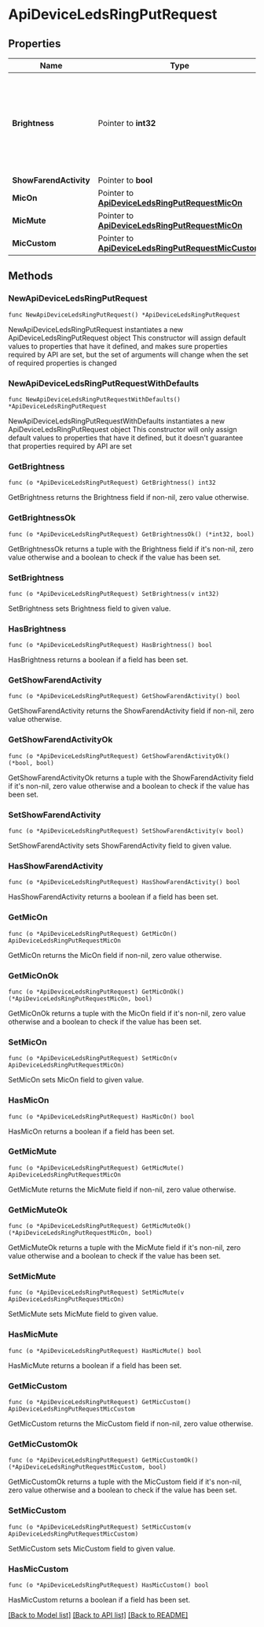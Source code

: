 # ApiDeviceLedsRingPutRequest

## Properties

Name | Type | Description | Notes
------------ | ------------- | ------------- | -------------
**Brightness** | Pointer to **int32** | The brightness of the led ring can be controlled in 6 steps, where 0 is off and 5 is full brightness. | [optional] 
**ShowFarendActivity** | Pointer to **bool** |  | [optional] 
**MicOn** | Pointer to [**ApiDeviceLedsRingPutRequestMicOn**](ApiDeviceLedsRingPutRequestMicOn.md) |  | [optional] 
**MicMute** | Pointer to [**ApiDeviceLedsRingPutRequestMicOn**](ApiDeviceLedsRingPutRequestMicOn.md) |  | [optional] 
**MicCustom** | Pointer to [**ApiDeviceLedsRingPutRequestMicCustom**](ApiDeviceLedsRingPutRequestMicCustom.md) |  | [optional] 

## Methods

### NewApiDeviceLedsRingPutRequest

`func NewApiDeviceLedsRingPutRequest() *ApiDeviceLedsRingPutRequest`

NewApiDeviceLedsRingPutRequest instantiates a new ApiDeviceLedsRingPutRequest object
This constructor will assign default values to properties that have it defined,
and makes sure properties required by API are set, but the set of arguments
will change when the set of required properties is changed

### NewApiDeviceLedsRingPutRequestWithDefaults

`func NewApiDeviceLedsRingPutRequestWithDefaults() *ApiDeviceLedsRingPutRequest`

NewApiDeviceLedsRingPutRequestWithDefaults instantiates a new ApiDeviceLedsRingPutRequest object
This constructor will only assign default values to properties that have it defined,
but it doesn't guarantee that properties required by API are set

### GetBrightness

`func (o *ApiDeviceLedsRingPutRequest) GetBrightness() int32`

GetBrightness returns the Brightness field if non-nil, zero value otherwise.

### GetBrightnessOk

`func (o *ApiDeviceLedsRingPutRequest) GetBrightnessOk() (*int32, bool)`

GetBrightnessOk returns a tuple with the Brightness field if it's non-nil, zero value otherwise
and a boolean to check if the value has been set.

### SetBrightness

`func (o *ApiDeviceLedsRingPutRequest) SetBrightness(v int32)`

SetBrightness sets Brightness field to given value.

### HasBrightness

`func (o *ApiDeviceLedsRingPutRequest) HasBrightness() bool`

HasBrightness returns a boolean if a field has been set.

### GetShowFarendActivity

`func (o *ApiDeviceLedsRingPutRequest) GetShowFarendActivity() bool`

GetShowFarendActivity returns the ShowFarendActivity field if non-nil, zero value otherwise.

### GetShowFarendActivityOk

`func (o *ApiDeviceLedsRingPutRequest) GetShowFarendActivityOk() (*bool, bool)`

GetShowFarendActivityOk returns a tuple with the ShowFarendActivity field if it's non-nil, zero value otherwise
and a boolean to check if the value has been set.

### SetShowFarendActivity

`func (o *ApiDeviceLedsRingPutRequest) SetShowFarendActivity(v bool)`

SetShowFarendActivity sets ShowFarendActivity field to given value.

### HasShowFarendActivity

`func (o *ApiDeviceLedsRingPutRequest) HasShowFarendActivity() bool`

HasShowFarendActivity returns a boolean if a field has been set.

### GetMicOn

`func (o *ApiDeviceLedsRingPutRequest) GetMicOn() ApiDeviceLedsRingPutRequestMicOn`

GetMicOn returns the MicOn field if non-nil, zero value otherwise.

### GetMicOnOk

`func (o *ApiDeviceLedsRingPutRequest) GetMicOnOk() (*ApiDeviceLedsRingPutRequestMicOn, bool)`

GetMicOnOk returns a tuple with the MicOn field if it's non-nil, zero value otherwise
and a boolean to check if the value has been set.

### SetMicOn

`func (o *ApiDeviceLedsRingPutRequest) SetMicOn(v ApiDeviceLedsRingPutRequestMicOn)`

SetMicOn sets MicOn field to given value.

### HasMicOn

`func (o *ApiDeviceLedsRingPutRequest) HasMicOn() bool`

HasMicOn returns a boolean if a field has been set.

### GetMicMute

`func (o *ApiDeviceLedsRingPutRequest) GetMicMute() ApiDeviceLedsRingPutRequestMicOn`

GetMicMute returns the MicMute field if non-nil, zero value otherwise.

### GetMicMuteOk

`func (o *ApiDeviceLedsRingPutRequest) GetMicMuteOk() (*ApiDeviceLedsRingPutRequestMicOn, bool)`

GetMicMuteOk returns a tuple with the MicMute field if it's non-nil, zero value otherwise
and a boolean to check if the value has been set.

### SetMicMute

`func (o *ApiDeviceLedsRingPutRequest) SetMicMute(v ApiDeviceLedsRingPutRequestMicOn)`

SetMicMute sets MicMute field to given value.

### HasMicMute

`func (o *ApiDeviceLedsRingPutRequest) HasMicMute() bool`

HasMicMute returns a boolean if a field has been set.

### GetMicCustom

`func (o *ApiDeviceLedsRingPutRequest) GetMicCustom() ApiDeviceLedsRingPutRequestMicCustom`

GetMicCustom returns the MicCustom field if non-nil, zero value otherwise.

### GetMicCustomOk

`func (o *ApiDeviceLedsRingPutRequest) GetMicCustomOk() (*ApiDeviceLedsRingPutRequestMicCustom, bool)`

GetMicCustomOk returns a tuple with the MicCustom field if it's non-nil, zero value otherwise
and a boolean to check if the value has been set.

### SetMicCustom

`func (o *ApiDeviceLedsRingPutRequest) SetMicCustom(v ApiDeviceLedsRingPutRequestMicCustom)`

SetMicCustom sets MicCustom field to given value.

### HasMicCustom

`func (o *ApiDeviceLedsRingPutRequest) HasMicCustom() bool`

HasMicCustom returns a boolean if a field has been set.


[[Back to Model list]](../README.md#documentation-for-models) [[Back to API list]](../README.md#documentation-for-api-endpoints) [[Back to README]](../README.md)


